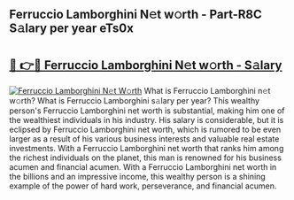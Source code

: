 ## Ferruccio Lamborghini N𝚎t w𝚘rth - Part-R8C S𝚊lary per year eTs0x

# <h2><a href="http://gc1edht.nevu.top/?p=Ferruccio+Lamborghini">🔗 👉🔴 Ferruccio Lamborghini N𝚎t w𝚘rth - S𝚊lary</a></h2>

[![Ferruccio Lamborghini N𝚎t W𝚘rth](https://i.imgur.com/Oavwk0R.jpeg)](http://gc1edht.nevu.top/?p=Ferruccio+Lamborghini)
What is Ferruccio Lamborghini n𝚎t w𝚘rth? What is Ferruccio Lamborghini s𝚊lary per year?
This wealthy person's Ferruccio Lamborghini net worth is substantial, making him one of the wealthiest individuals in his industry. His salary is considerable, but it is eclipsed by Ferruccio Lamborghini net worth, which is rumored to be even larger as a result of his various business interests and valuable real estate investments. With a Ferruccio Lamborghini net worth that ranks him among the richest individuals on the planet, this man is renowned for his business acumen and financial acumen. With a Ferruccio Lamborghini net worth in the billions and an impressive income, this wealthy person is a shining example of the power of hard work, perseverance, and financial acumen.
